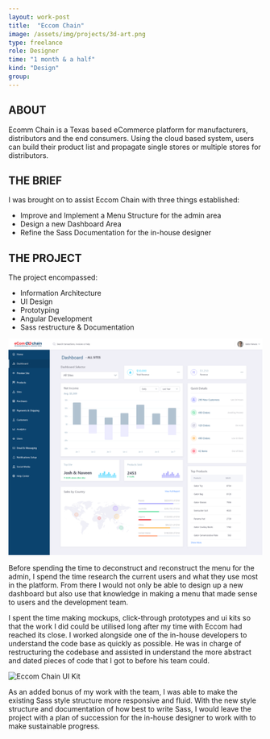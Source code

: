 ```yaml
---
layout: work-post
title:  "Eccom Chain"
image: /assets/img/projects/3d-art.png
type: freelance
role: Designer
time: "1 month & a half"
kind: "Design"
group:
---
```

## ABOUT
Ecomm Chain is a Texas based eCommerce platform for manufacturers, distributors and the end consumers. Using the cloud based system, users can build their product list and propagate single stores or multiple stores for distributors.

## THE BRIEF
I was brought on to assist Eccom Chain with three things established:

- Improve and Implement a Menu Structure for the admin area
- Design a new Dashboard Area
- Refine the Sass Documentation for the in-house designer

## THE PROJECT
The project encompassed:

- Information Architecture
- UI Design
- Prototyping
- Angular Development
- Sass restructure & Documentation

![Eccom Chain Dashboard Look](/assets/img/work/eccom-chain.png "Eccom Chain Dashboard Look")

Before spending the time to deconstruct and reconstruct the menu for the admin, I spend the time research the current users and what they use most in the platform.
From there I would not only be able to design up a new dashboard but also use that knowledge in making a menu that made sense to users and the development team.

I spent the time making mockups, click-through prototypes and ui kits so that the work I did could be utilised long after my time with Eccom had reached its close.
I worked alongside one of the in-house developers to understand the code base as quickly as possible. He was in charge of restructuring the codebase and assisted in understand the more abstract and dated pieces of code that I got to before his team could. 

![Eccom Chain UI Kit](/assets/img/work/eccom-chain=ui-kit.png "Eccom Chain UI Kit")

As an added bonus of my work with the team, I was able to make the existing Sass style structure more responsive and fluid.
With the new style structure and documentation of how best to write Sass, I would leave the project with a plan of succession for the in-house designer to work with to make sustainable progress. 